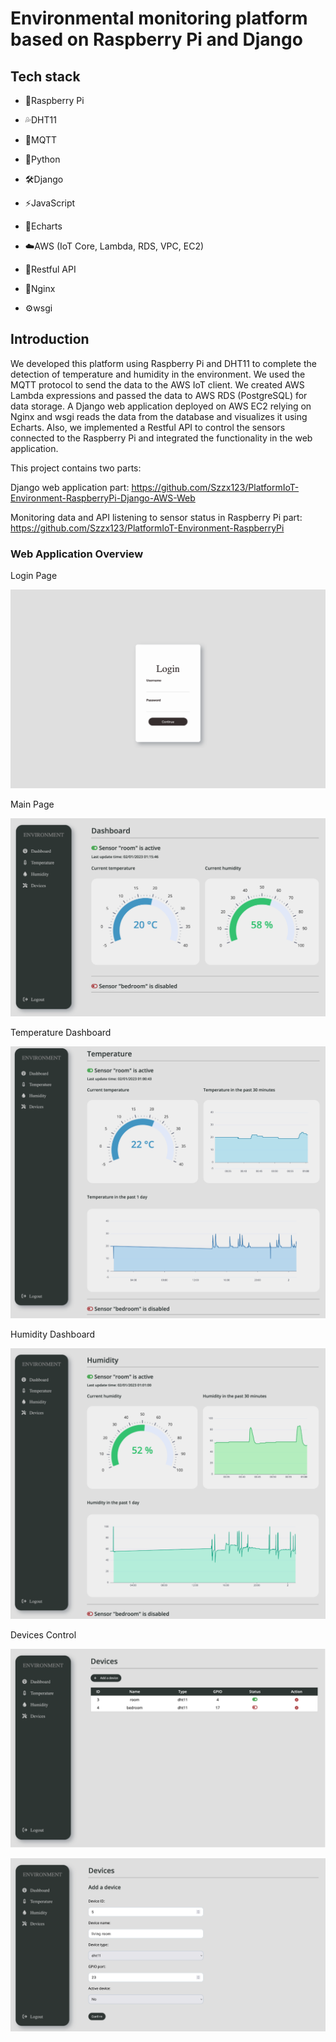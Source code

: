 # Environmental monitoring platform based on Raspberry Pi and Django

## Tech stack

- 🍓Raspberry Pi

- 💦DHT11
- 🦟MQTT
- 🐍Python
- 🛠️Django
- ⚡️JavaScript
- 🚗Echarts
- ☁️AWS (IoT Core, Lambda, RDS, VPC, EC2)
- 🧘Restful API
- 🥋Nginx
- ⚙️wsgi

## Introduction

We developed this platform using Raspberry Pi and DHT11 to complete the detection of temperature and humidity in the environment. We used the MQTT protocol to send the data to the AWS IoT client. We created AWS Lambda expressions and passed the data to AWS RDS (PostgreSQL) for data storage. A Django web application deployed on AWS EC2 relying on Nginx and wsgi reads the data from the database and visualizes it using Echarts. Also, we implemented a Restful API to control the sensors connected to the Raspberry Pi and integrated the functionality in the web application.

This project contains two parts:

Django web application part: https://github.com/Szzx123/PlatformIoT-Environment-RaspberryPi-Django-AWS-Web

Monitoring data and API listening to sensor status in Raspberry Pi part: https://github.com/Szzx123/PlatformIoT-Environment-RaspberryPi

### Web Application Overview

Login Page

![1](./IMG/1.png)

Main Page

![2](./IMG/2.png)

Temperature Dashboard

![3](./IMG/3.png)

Humidity Dashboard

![4](./IMG/4.png)

Devices Control

![5](./IMG/5.png)

![6](./IMG/6.png)